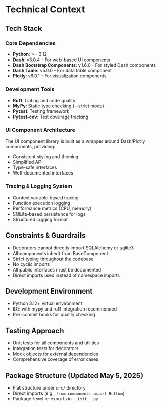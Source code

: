 # Technical Context

## Tech Stack

### Core Dependencies
- **Python**: >= 3.12
- **Dash**: v3.0.4 - For web-based UI components
- **Dash Bootstrap Components**: v1.6.0 - For styled Dash components
- **Dash Table**: v5.0.0 - For data table component
- **Plotly**: v6.0.1 - For visualization components

### Development Tools
- **Ruff**: Linting and code quality
- **MyPy**: Static type checking (--strict mode)
- **Pytest**: Testing framework
- **Pytest-cov**: Test coverage tracking

### UI Component Architecture
The UI component library is built as a wrapper around Dash/Plotly components, providing:
- Consistent styling and theming
- Simplified API
- Type-safe interfaces
- Well-documented interfaces

### Tracing & Logging System
- Context variable-based tracing
- Function execution logging
- Performance metrics (CPU, memory)
- SQLite-based persistence for logs
- Structured logging format

## Constraints & Guardrails
- Decorators cannot directly import SQLAlchemy or sqlite3
- All components inherit from BaseComponent
- Strict typing throughout the codebase
- No cyclic imports
- All public interfaces must be documented
- Direct imports used instead of namespace imports

## Development Environment
- Python 3.12+ virtual environment
- IDE with mypy and ruff integration recommended
- Pre-commit hooks for quality checking

## Testing Approach
- Unit tests for all components and utilities
- Integration tests for decorators
- Mock objects for external dependencies
- Comprehensive coverage of error cases

## Package Structure (Updated May 5, 2025)
- Flat structure under `src/` directory
- Direct imports (e.g., `from components import Button`)
- Package-level re-exports in `__init__.py`

